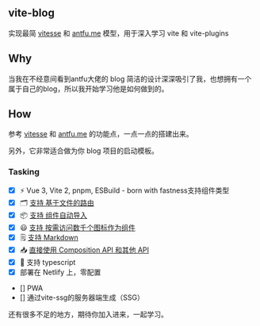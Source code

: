 ## vite-blog

实现最简 [vitesse](https://github.com/antfu/vitesse) 和 [antfu.me](https://github.com/antfu/antfu.me) 模型，用于深入学习 vite 和 vite-plugins

## Why

当我在不经意间看到antfu大佬的 blog 简洁的设计深深吸引了我，也想拥有一个属于自己的blog，所以我开始学习他是如何做到的。

## How

参考 [vitesse](https://github.com/antfu/vitesse) 和 [antfu.me](https://github.com/antfu/antfu.me) 的功能点，一点一点的搭建出来。

另外，它非常适合做为你 blog 项目的启动模板。
### Tasking

- [x] ⚡️ Vue 3, Vite 2, pnpm, ESBuild - born with fastness支持组件类型
- [x] 🗂 [支持 基于文件的路由](https://github.com/hannoeru/vite-plugin-pages)
- [x] 📦 [支持 组件自动导入](https://github.com/antfu/unplugin-vue-components)
- [x] 😃 [支持 按需访问数千个图标作为组件](https://github.com/antfu/unplugin-icons)
- [x] 🗒 [支持 Markdown](https://github.com/antfu/vite-plugin-md)
- [x] 📥 [直接使用 Composition API 和其他 API](https://github.com/antfu/unplugin-auto-import)
- [x] 🦾 支持 typescript
- [x] 部署在 Netlify 上，零配置
- [] PWA
- [] 通过vite-ssg的服务器端生成（SSG）

还有很多不足的地方，期待你加入进来，一起学习。
